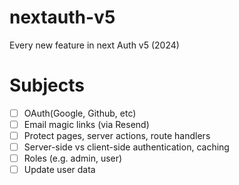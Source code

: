# nextauth-v5
Every new feature  in next Auth v5 (2024)

# Subjects

- [ ] OAuth(Google, Github, etc)
- [ ] Email magic links (via Resend)
- [ ] Protect pages, server actions, route handlers
- [ ] Server-side vs client-side authentication, caching
- [ ] Roles (e.g. admin, user)
- [ ] Update user data

